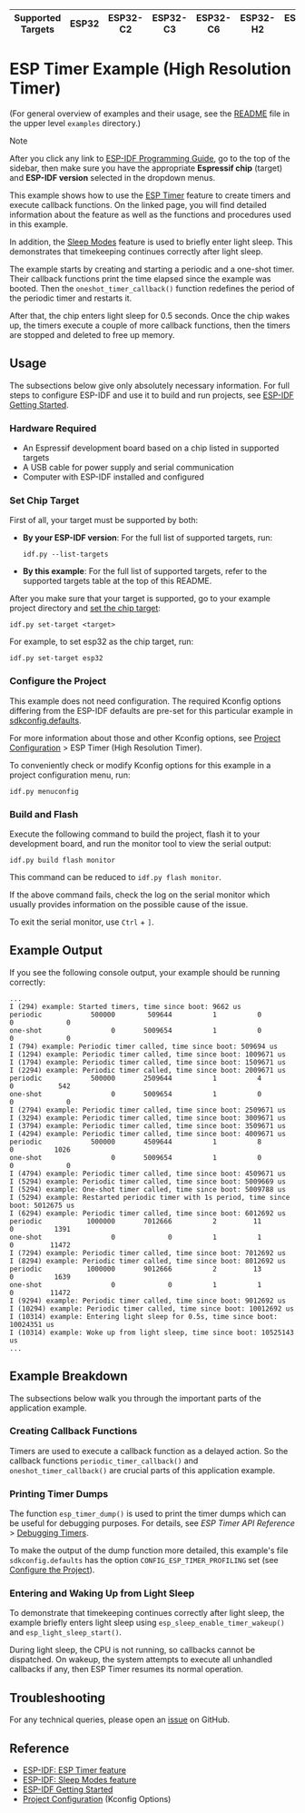 | Supported Targets | ESP32 | ESP32-C2 | ESP32-C3 | ESP32-C6 | ESP32-H2 | ESP32-P4 | ESP32-S2 | ESP32-S3 |
| ----------------- | ----- | -------- | -------- | -------- | -------- | -------- | -------- | -------- |

# ESP Timer Example (High Resolution Timer)

(For general overview of examples and their usage, see the [README](../../README.md) file in the upper level `examples` directory.)

> [!NOTE]
> After you click any link to [ESP-IDF Programming Guide](https://docs.espressif.com/projects/esp-idf/en/latest/index.html), go to the top of the sidebar, then make sure you have the appropriate **Espressif chip** (target) and **ESP-IDF version** selected in the dropdown menus.

This example shows how to use the [ESP Timer](https://docs.espressif.com/projects/esp-idf/en/latest/api-reference/system/esp_timer.html) feature to create timers and execute callback functions. On the linked page, you will find detailed information about the feature as well as the functions and procedures used in this example.

In addition, the [Sleep Modes](https://docs.espressif.com/projects/esp-idf/en/stable/api-reference/system/sleep_modes.html) feature is used to briefly enter light sleep. This demonstrates that timekeeping continues correctly after light sleep.

The example starts by creating and starting a periodic and a one-shot timer. Their callback functions print the time elapsed since the example was booted. Then the `oneshot_timer_callback()` function redefines the period of the periodic timer and restarts it.

After that, the chip enters light sleep for 0.5 seconds. Once the chip wakes up, the timers execute a couple of more callback functions, then the timers are stopped and deleted to free up memory.


## Usage

The subsections below give only absolutely necessary information. For full steps to configure ESP-IDF and use it to build and run projects, see [ESP-IDF Getting Started](https://docs.espressif.com/projects/esp-idf/en/latest/get-started/index.html#get-started).


### Hardware Required

* An Espressif development board based on a chip listed in supported targets
* A USB cable for power supply and serial communication
* Computer with ESP-IDF installed and configured


### Set Chip Target

First of all, your target must be supported by both:

- **By your ESP-IDF version**: For the full list of supported targets, run:
  ```
  idf.py --list-targets
  ```
- **By this example**: For the full list of supported targets,  refer to the supported targets table at the top of this README.

After you make sure that your target is supported, go to your example project directory and [set the chip target](https://docs.espressif.com/projects/esp-idf/en/latest/api-guides/tools/idf-py.html#select-the-target-chip-set-target):

```
idf.py set-target <target>
```

For example, to set esp32 as the chip target, run:

```
idf.py set-target esp32
```


### Configure the Project

This example does not need configuration. The required Kconfig options differing from the ESP-IDF defaults are pre-set for this particular example in [sdkconfig.defaults](./sdkconfig.defaults).

For more information about those and other Kconfig options, see [Project Configuration](https://docs.espressif.com/projects/esp-idf/en/latest/api-reference/kconfig.html#esp-timer-high-resolution-timer) > ESP Timer (High Resolution Timer).

To conveniently check or modify Kconfig options for this example in a project configuration menu, run:

```
idf.py menuconfig
```


### Build and Flash

Execute the following command to build the project, flash it to your development board, and run the monitor tool to view the serial output:

```
idf.py build flash monitor
```

This command can be reduced to `idf.py flash monitor`.

If the above command fails, check the log on the serial monitor which usually provides information on the possible cause of the issue.

To exit the serial monitor, use `Ctrl` + `]`.


## Example Output

If you see the following console output, your example should be running correctly:

```
...
I (294) example: Started timers, time since boot: 9662 us
periodic            500000        509644          1          0          0             0
one-shot                 0       5009654          1          0          0             0
I (794) example: Periodic timer called, time since boot: 509694 us
I (1294) example: Periodic timer called, time since boot: 1009671 us
I (1794) example: Periodic timer called, time since boot: 1509671 us
I (2294) example: Periodic timer called, time since boot: 2009671 us
periodic            500000       2509644          1          4          0           542
one-shot                 0       5009654          1          0          0             0
I (2794) example: Periodic timer called, time since boot: 2509671 us
I (3294) example: Periodic timer called, time since boot: 3009671 us
I (3794) example: Periodic timer called, time since boot: 3509671 us
I (4294) example: Periodic timer called, time since boot: 4009671 us
periodic            500000       4509644          1          8          0          1026
one-shot                 0       5009654          1          0          0             0
I (4794) example: Periodic timer called, time since boot: 4509671 us
I (5294) example: Periodic timer called, time since boot: 5009669 us
I (5294) example: One-shot timer called, time since boot: 5009788 us
I (5294) example: Restarted periodic timer with 1s period, time since boot: 5012675 us
I (6294) example: Periodic timer called, time since boot: 6012692 us
periodic           1000000       7012666          2         11          0          1391
one-shot                 0             0          1          1          0         11472
I (7294) example: Periodic timer called, time since boot: 7012692 us
I (8294) example: Periodic timer called, time since boot: 8012692 us
periodic           1000000       9012666          2         13          0          1639
one-shot                 0             0          1          1          0         11472
I (9294) example: Periodic timer called, time since boot: 9012692 us
I (10294) example: Periodic timer called, time since boot: 10012692 us
I (10314) example: Entering light sleep for 0.5s, time since boot: 10024351 us
I (10314) example: Woke up from light sleep, time since boot: 10525143 us
...
```


## Example Breakdown

The subsections below walk you through the important parts of the application example.


### Creating Callback Functions

Timers are used to execute a callback function as a delayed action. So the callback functions `periodic_timer_callback()` and `oneshot_timer_callback()` are crucial parts of this application example.


### Printing Timer Dumps

The function `esp_timer_dump()` is used to print the timer dumps which can be useful for debugging purposes. For details, see *ESP Timer API Reference* > [Debugging Timers](https://docs.espressif.com/projects/esp-idf/en/latest/api-reference/system/esp_timer.html#debugging-timers).

To make the output of the dump function more detailed, this example's file `sdkconfig.defaults` has the option `CONFIG_ESP_TIMER_PROFILING` set (see [Configure the Project](#configure-the-project)).


### Entering and Waking Up from Light Sleep

To demonstrate that timekeeping continues correctly after light sleep, the example briefly enters light sleep using `esp_sleep_enable_timer_wakeup()` and `esp_light_sleep_start()`.

During light sleep, the CPU is not running, so callbacks cannot be dispatched. On wakeup, the system attempts to execute all unhandled callbacks if any, then ESP Timer resumes its normal operation.


## Troubleshooting

For any technical queries, please open an [issue](https://github.com/espressif/esp-idf/issues) on GitHub.


## Reference

- [ESP-IDF: ESP Timer feature](https://docs.espressif.com/projects/esp-idf/en/latest/api-reference/system/esp_timer.html)
- [ESP-IDF: Sleep Modes feature](https://docs.espressif.com/projects/esp-idf/en/stable/api-reference/system/sleep_modes.html)
- [ESP-IDF Getting Started](https://docs.espressif.com/projects/esp-idf/en/latest/get-started/index.html#get-started)
- [Project Configuration](https://docs.espressif.com/projects/esp-idf/en/latest/api-reference/kconfig.html#esp-timer-high-resolution-timer) (Kconfig Options)
